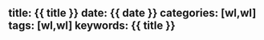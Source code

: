 title: {{ title }}
date: {{ date }}
categories: [wl,wl]
tags: [wl,wl]
keywords: {{ title }}
---


<!--more-->


